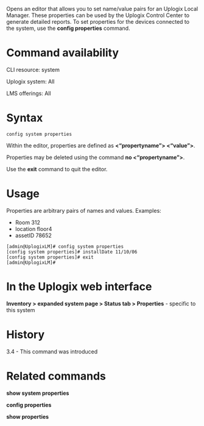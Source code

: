 <!-- 5.4 -->

Opens an editor that allows you to set name/value pairs for an Uplogix Local Manager. These properties can be used by the Uplogix Control Center to generate detailed reports. To set properties for the devices connected to the system, use the **config properties** command.

# Command availability 

CLI resource: system

Uplogix system: All

LMS offerings: All

# Syntax 

```
config system properties
```

Within the editor, properties are defined as **<“propertyname”> <“value”>**.

Properties may be deleted using the command **no <“propertyname”>**.

Use the **exit** command to quit the editor.

# Usage 

Properties are arbitrary pairs of names and values. Examples: 

- Room 312
- location floor4
- assetID 78652

```
[admin@UplogixLM]# config system properties
[config system properties]# installDate 11/10/06
[config system properties]# exit
[admin@UplogixLM]#
```

# In the Uplogix web interface

**Inventory > expanded system page > Status tab > Properties** - specific to this system

# History 

3.4 - This command was introduced 

# Related commands 

**show system properties**

**config properties**

**show properties**
